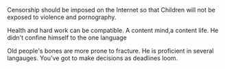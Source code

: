 Censorship should be imposed on the Internet so that Children will not be exposed to violence and pornography.

Health and hard work can be compatible.
A content mind,a content life.
He didn't confine himself to the one language

Old people's bones are more prone to fracture.
He is proficient in several langauges.
You've got to make decisions as deadlines loom.